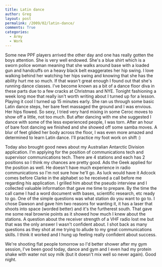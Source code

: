 ```yaml
---
title: Latin dance
author: Greg
layout: post
permalink: /2009/02/latin-dance/
comments: True
categories:
  - Army
  - Work
---
```

Some new PPF players arrived the other day and one has really gotten the boys attention. She is very well endowed. She's a blue shirt which is a sworn police woman meaning that she walks around base with a loaded gun and handcuffs on a heavy black belt exaggerates her hip swing. I love walking behind her watching her hips swing and knowing that she has the ability hurt me so much. If that wasn't great enough I found out that she's running dance classes. I've become known as a bit of a dance floor diva in these parts due to a few cracks at Christmas and NYE. Tonight fashioning a week long moe that really isn't worth writing about I turned up for a lesson. Playing it cool I turned up 15 minutes early. She ran us through some basic Latin dance steps, her bare feet massaged the ground and I was envious. Her hips flowed. So sexy, I tried very hard mixing in some Ceroc moves to show off a little, not too much. But after dancing with me she suggested I dance with some of the less experienced people, I was torn. After an hour of bare foot dancing we finished and she showed off some samba moves. A blur of feet glided her body across the floor, I was even more amazed and determined to learn Latin dance. I'll practice my foot work on shift :)

Today also brought good news about my Australian Antarctic Division application. I'm applying for the position of communications tech and supervisor communications tech. There are 4 stations and each has 2 positions so I think my chances are pretty good. Ads the Geek applied for the position as well. He doesn't have much experience in radio communications so I'm not sure how he'll go. As luck would have it Adcock comes before Clarke in the alphabet so he received a call before me regarding his application. I grilled him about the pseudo interview and I collected valuable information that gave me time to prepare. By the time the call came I had a word document with bases, scientific research, etc ready to go. One of the simple questions was what station do you want to go to. I chose Dawson and gave him two reasons for wanting it, it has a laser that shoots into space (worded better) and it's the furtherest south. That gave me some real brownie points as it showed how much I knew about the stations. A question about the receiver strength of a VHF radio lost me but that was the only answer I wasn't confident about. I shot back as many questions as they shot at me trying to allude to my great communications skills. I think it worked and I hung up feeling really confident about success.

We're shooting flat people tomorrow so I'd better shower after my gym session, I've been good today, dance and gym and I even had my protein shake with water not soy milk (but it doesn't mix well so never again). Good night.